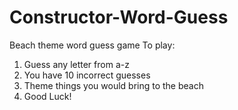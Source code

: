 # Constructor-Word-Guess
Beach theme word guess game
 To play:
 1. Guess any letter from a-z
 2. You have 10 incorrect guesses
 3. Theme things you would bring to the beach 
 4. Good Luck!